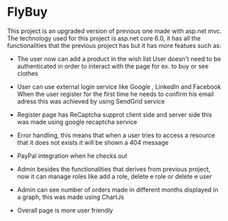 # FlyBuy
This project is an upgraded version of previous one made with asp.net mvc. The technology used for this project is asp.net core 6.0, it has all the functionalities that the previous project has but it has more featues such as:

- The user now can add a product in the wish list
User doesn't need to be authenticated in order to interact with the page for ex. to buy or see clothes

- User can use external login service like Google , LinkedIn and Facebook
When the user register for the first time he needs to confirm his email adress this was achieved by using SendGrid service

- Register page has ReCaptcha supprot client side and server side this was made using google recaptcha service

- Error handling, this means that when a user tries to access a resource that it does not exists it will be shown a 404 message

- PayPal integration when he checks out

- Admin besides the functionalities that derives from previous project, now it can manage roles like add a role, delete e role or delete e user

- Admin can see number of orders made in different months displayed in a graph, this was made using ChartJs

- Overall page is more user friendly
